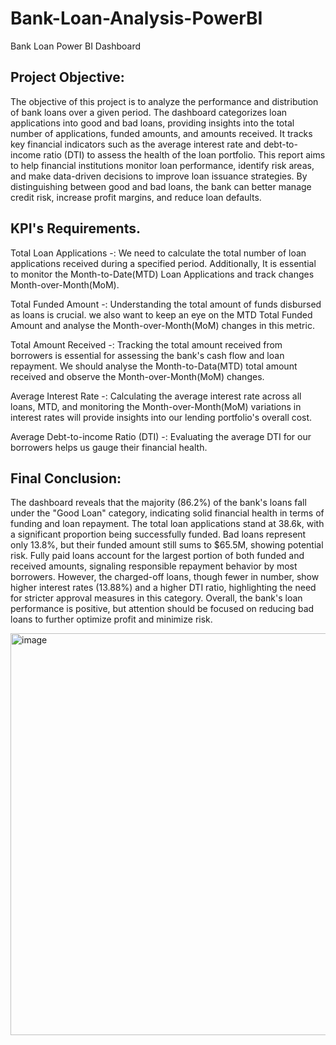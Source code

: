 # Bank-Loan-Analysis-PowerBI
Bank Loan Power BI Dashboard 

## Project Objective:
The objective of this project is to analyze the performance and distribution of bank loans over a given period. The dashboard categorizes loan applications into good and bad loans, providing insights into the total number of applications, funded amounts, and amounts received. It tracks key financial indicators such as the average interest rate and debt-to-income ratio (DTI) to assess the health of the loan portfolio. This report aims to help financial institutions monitor loan performance, identify risk areas, and make data-driven decisions to improve loan issuance strategies. By distinguishing between good and bad loans, the bank can better manage credit risk, increase profit margins, and reduce loan defaults.

## KPI's Requirements.
Total Loan Applications -: We need to calculate the total number of loan applications received during a specified period. Additionally, It is essential to monitor the Month-to-Date(MTD) Loan Applications and track changes Month-over-Month(MoM).

Total Funded Amount -: Understanding the total amount of funds disbursed as loans is crucial. we also want to keep an eye on the MTD Total Funded Amount and analyse the Month-over-Month(MoM) changes in this metric.

Total Amount Received -: Tracking the total amount received from borrowers is essential for assessing the bank's cash flow and loan repayment. We should analyse the Month-to-Data(MTD) total amount received and observe the Month-over-Month(MoM) changes.

Average Interest Rate -: Calculating the average interest rate across all loans, MTD, and monitoring the Month-over-Month(MoM) variations in interest rates will provide insights into our lending portfolio's overall cost.

Average Debt-to-income Ratio (DTI) -: Evaluating the average DTI for our borrowers helps us gauge their financial health.


## Final Conclusion:
The dashboard reveals that the majority (86.2%) of the bank's loans fall under the "Good Loan" category, indicating solid financial health in terms of funding and loan repayment. The total loan applications stand at 38.6k, with a significant proportion being successfully funded. Bad loans represent only 13.8%, but their funded amount still sums to $65.5M, showing potential risk. Fully paid loans account for the largest portion of both funded and received amounts, signaling responsible repayment behavior by most borrowers. However, the charged-off loans, though fewer in number, show higher interest rates (13.88%) and a higher DTI ratio, highlighting the need for stricter approval measures in this category. Overall, the bank's loan performance is positive, but attention should be focused on reducing bad loans to further optimize profit and minimize risk.

<img width="643" alt="image" src="https://github.com/user-attachments/assets/6e53ea81-0e00-4714-b8bf-827f9eea976c">
